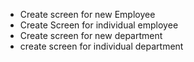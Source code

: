 - Create screen for new Employee
- Create Screen for individual employee
- Create screen for new department
- create screen for individual department